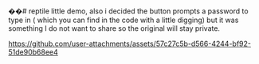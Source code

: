 ��#   r e p t i l e 
 
 little demo,
also i decided the button prompts a password to type in ( which you can find in the code with a little digging)
but it was something I do not want to share so the original will stay private.






https://github.com/user-attachments/assets/57c27c5b-d566-4244-bf92-51de90b68ee4

